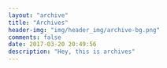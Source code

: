 ```yaml
---
layout: "archive"
title: "Archives"
header-img: "img/header_img/archive-bg.png"
comments: false
date: 2017-03-20 20:49:56
description: "Hey, this is archives"
---
```

